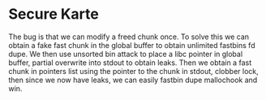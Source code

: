 # Secure Karte

The bug is that we can modify a freed chunk once. To solve this we can obtain a fake fast chunk in the global buffer to obtain unlimited fastbins fd dupe. We then use unsorted bin attack to place a libc pointer in global buffer, partial overwrite into stdout to obtain leaks. Then we obtain a fast chunk in pointers list using the pointer to the chunk in stdout, clobber lock, then since we now have leaks, we can easily fastbin dupe mallochook and win.
